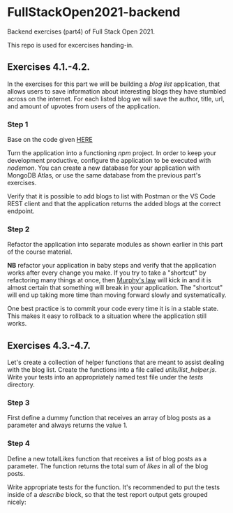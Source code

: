# FullStackOpen2021-backend

Backend exercises (part4) of Full Stack Open 2021.

This repo is used for excercises handing-in.

## Exercises 4.1.-4.2.

In the exercises for this part we will be building a _blog list_ application, that allows users to save information about interesting blogs they have stumbled across on the internet. For each listed blog we will save the author, title, url, and amount of upvotes from users of the application.

### Step 1

Base on the code given [HERE](https://fullstackopen.com/en/part4/structure_of_backend_application_introduction_to_testing#exercises-4-1-4-2)

Turn the application into a functioning _npm_ project. In order to keep your development productive, configure the application to be executed with _nodemon_. You can create a new database for your application with MongoDB Atlas, or use the same database from the previous part's exercises.

Verify that it is possible to add blogs to list with Postman or the VS Code REST client and that the application returns the added blogs at the correct endpoint.

### Step 2

Refactor the application into separate modules as shown earlier in this part of the course material.

**NB** refactor your application in baby steps and verify that the application works after every change you make. If you try to take a "shortcut" by refactoring many things at once, then [Murphy's law](https://en.wikipedia.org/wiki/Murphy%27s_law) will kick in and it is almost certain that something will break in your application. The "shortcut" will end up taking more time than moving forward slowly and systematically.

One best practice is to commit your code every time it is in a stable state. This makes it easy to rollback to a situation where the application still works.

## Exercises 4.3.-4.7.

Let's create a collection of helper functions that are meant to assist dealing with the blog list. Create the functions into a file called _utils/list_helper.js_. Write your tests into an appropriately named test file under the _tests_ directory.

### Step 3

First define a dummy function that receives an array of blog posts as a parameter and always returns the value 1.

### Step 4

Define a new totalLikes function that receives a list of blog posts as a parameter. The function returns the total sum of _likes_ in all of the blog posts.

Write appropriate tests for the function. It's recommended to put the tests inside of a _describe_ block, so that the test report output gets grouped nicely:

